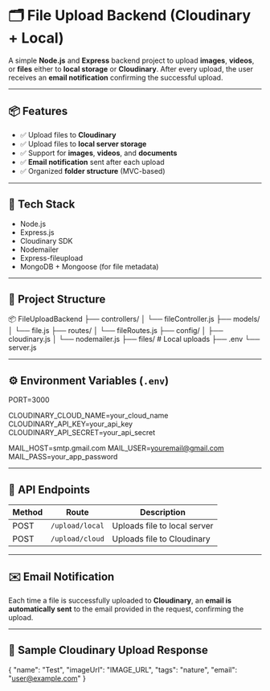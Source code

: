 # 🗂️ File Upload Backend (Cloudinary + Local)

A simple **Node.js** and **Express** backend project to upload **images**, **videos**, or **files** either to **local storage** or **Cloudinary**. After every upload, the user receives an **email notification** confirming the successful upload.

---

## 📦 Features

- ✅ Upload files to **Cloudinary**
- ✅ Upload files to **local server storage**
- ✅ Support for **images**, **videos**, and **documents**
- ✅ **Email notification** sent after each upload
- ✅ Organized **folder structure** (MVC-based)

---

## 🚀 Tech Stack

- Node.js  
- Express.js  
- Cloudinary SDK  
- Nodemailer  
- Express-fileupload  
- MongoDB + Mongoose (for file metadata)

---

## 📁 Project Structure

📦 FileUploadBackend
├── controllers/
│ └── fileController.js
├── models/
│ └── file.js
├── routes/
│ └── fileRoutes.js
├── config/
│ ├── cloudinary.js
│ └── nodemailer.js
├── files/ # Local uploads
├── .env
└── server.js

---

## ⚙️ Environment Variables (`.env`)

PORT=3000

CLOUDINARY_CLOUD_NAME=your_cloud_name
CLOUDINARY_API_KEY=your_api_key
CLOUDINARY_API_SECRET=your_api_secret

MAIL_HOST=smtp.gmail.com
MAIL_USER=youremail@gmail.com
MAIL_PASS=your_app_password


---

## 📮 API Endpoints

| Method | Route           | Description                  |
|--------|------------------|------------------------------|
| POST   | `/upload/local`  | Uploads file to local server |
| POST   | `/upload/cloud`  | Uploads file to Cloudinary   |

---

## ✉️ Email Notification

Each time a file is successfully uploaded to **Cloudinary**, an **email is automatically sent** to the email provided in the request, confirming the upload.

---

## 📸 Sample Cloudinary Upload Response

{
  "name": "Test",
  "imageUrl": "IMAGE_URL",
  "tags": "nature",
  "email": "user@example.com"
}